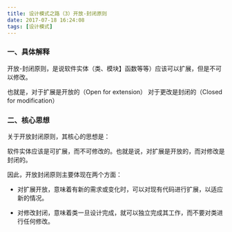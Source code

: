 ```yaml
---
title: 设计模式之路（3）开放-封闭原则
date: 2017-07-18 16:24:08
tags: [设计模式]
---
```


### 一、具体解释

开放-封闭原则，是说软件实体（类、模块】函数等等）应该可以扩展，但是不可以修改。

也就是，对于扩展是开放的（Open for extension）
对于更改是封闭的（Closed for modification）

### 二、核心思想

关于开放封闭原则，其核心的思想是：

软件实体应该是可扩展，而不可修改的。也就是说，对扩展是开放的，而对修改是封闭的。

因此，开放封闭原则主要体现在两个方面：

* 对扩展开放，意味着有新的需求或变化时，可以对现有代码进行扩展，以适应新的情况。

* 对修改封闭，意味着类一旦设计完成，就可以独立完成其工作，而不要对类进行任何修改。

